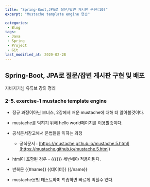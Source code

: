 ```yaml
---
title: "Spring-Boot,JPA로 질문/답변 게시판 구현(10)"
excerpt: "Mustache template engine 연습"

categories:
 - Blog
tags:
 - Java
 - Spring
 - Project
 - Git
last_modified_at: 2020-02-28
---
```




## Spring-Boot, JPA로 질문/잡변 게시판 구현 및 배포

자바지기님 유튜브 강의 정리

### 2-5. exercise-1 mustache template engine

* 정규 과정이아닌 보너스, 2강에서 배운 mustache에 대해 더 알아볼것이다.
* mustache를 익히기 위해 hello world페이지를 이용할것이다.
* 공식문서참고해서 문법들을 익히는 과정
  * 공식문서 : [https://mustache.github.io/mustache.5.html](https://mustache.github.io/mustache.5.html) 

* html이 포함된 경우 -  {{{}}} 세번해야 적용이된다.
* 반복문 {{#name}} {{데이터}} {{/name}}
* mustache문법 테스트하며 학습하면 빠르게 익힐수 있다.